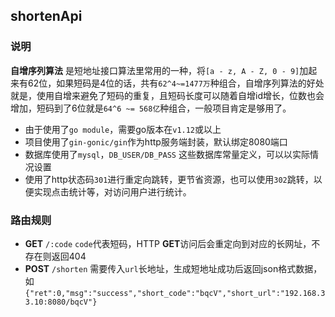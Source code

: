 ## shortenApi

### 说明

**自增序列算法** 是短地址接口算法里常用的一种，将`[a - z, A - Z, 0 - 9]`加起来有62位，如果短码是4位的话，共有`62^4~=1477万`种组合，自增序列算法的好处就是，使用自增来避免了短码的重复，且短码长度可以随着自增id增长，位数也会增加，短码到了6位就是`64^6 ~= 568亿`种组合，一般项目肯定是够用了。

- 由于使用了`go module`，需要go版本在`v1.12`或以上
- 项目使用了`gin-gonic/gin`作为http服务端封装，默认绑定8080端口
- 数据库使用了`mysql`，`DB_USER/DB_PASS` 这些数据库常量定义，可以以实际情况设置
- 使用了http状态码`301`进行重定向跳转，更节省资源，也可以使用`302`跳转，以便实现点击统计等，对访问用户进行统计。

### 路由规则

- **GET**    `/:code`    `code`代表短码，HTTP **GET**访问后会重定向到对应的长网址，不存在则返回404
- **POST**   `/shorten`  需要传入`url`长地址，生成短地址成功后返回json格式数据，如 `{"ret":0,"msg":"success","short_code":"bqcV","short_url":"192.168.33.10:8080/bqcV"}`